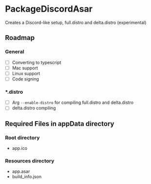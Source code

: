 # PackageDiscordAsar

Creates a Discord-like setup, full.distro and delta.distro (experimental)

## Roadmap

### General
- [ ] Converting to typescript
- [ ] Mac support
- [ ] Linux support
- [ ] Code signing

### *.distro
- [ ] Arg `--enable-distro` for compiling full.distro and delta.distro
- [ ] delta.distro compiling

## Required Files in appData directory

### Root directory
- app.ico

### Resources directory
- app.asar
- build_info.json